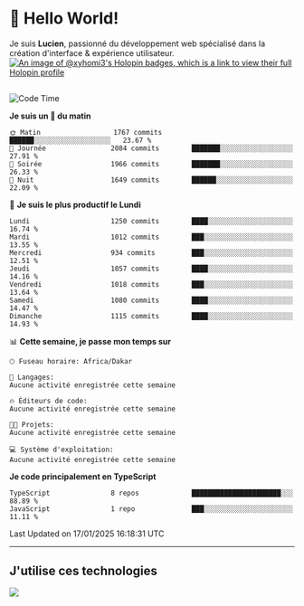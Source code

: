 # 👋 Hello World!

Je suis **Lucien**, passionné du développement web spécialisé dans la création d'interface & expérience utilisateur.
[![An image of @xyhomi3's Holopin badges, which is a link to view their full Holopin profile](https://holopin.me/xyhomi3)](https://holopin.io/@xyhomi3)

##

<!--START_SECTION:waka-->
![Code Time](http://img.shields.io/badge/Code%20Time-2%2C834%20hrs%2050%20mins-blue)

**Je suis un 🐤 du matin** 

```text
🌞 Matin                  1767 commits        ██████░░░░░░░░░░░░░░░░░░░   23.67 % 
🌆 Journée                2084 commits        ███████░░░░░░░░░░░░░░░░░░   27.91 % 
🌃 Soirée                 1966 commits        ███████░░░░░░░░░░░░░░░░░░   26.33 % 
🌙 Nuit                   1649 commits        ██████░░░░░░░░░░░░░░░░░░░   22.09 % 
```
📅 **Je suis le plus productif le Lundi** 

```text
Lundi                    1250 commits        ████░░░░░░░░░░░░░░░░░░░░░   16.74 % 
Mardi                    1012 commits        ███░░░░░░░░░░░░░░░░░░░░░░   13.55 % 
Mercredi                 934 commits         ███░░░░░░░░░░░░░░░░░░░░░░   12.51 % 
Jeudi                    1057 commits        ████░░░░░░░░░░░░░░░░░░░░░   14.16 % 
Vendredi                 1018 commits        ███░░░░░░░░░░░░░░░░░░░░░░   13.64 % 
Samedi                   1080 commits        ████░░░░░░░░░░░░░░░░░░░░░   14.47 % 
Dimanche                 1115 commits        ████░░░░░░░░░░░░░░░░░░░░░   14.93 % 
```


📊 **Cette semaine, je passe mon temps sur** 

```text
🕑︎ Fuseau horaire: Africa/Dakar

💬 Langages: 
Aucune activité enregistrée cette semaine

🔥 Éditeurs de code: 
Aucune activité enregistrée cette semaine

🐱‍💻 Projets: 
Aucune activité enregistrée cette semaine

💻 Système d'exploitation: 
Aucune activité enregistrée cette semaine
```

**Je code principalement en TypeScript** 

```text
TypeScript               8 repos             ██████████████████████░░░   88.89 % 
JavaScript               1 repo              ███░░░░░░░░░░░░░░░░░░░░░░   11.11 % 
```




 Last Updated on 17/01/2025 16:18:31 UTC
<!--END_SECTION:waka-->
---

## J'utilise ces technologies

<p align="left">
  <a href="https://skillicons.dev">
    <img src="https://skillicons.dev/icons?i=ts,js,md,scss,tailwind,react,docker,express,astro,vite,nextjs,vercel,figma,ableton" />
  </a>
</p>

